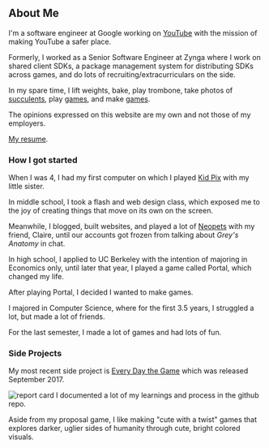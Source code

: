 ## About Me
I'm a software engineer at Google working on [YouTube](https://www.youtube.com/) with the mission of making YouTube a safer place.

Formerly, I worked as a Senior Software Engineer at Zynga where I work on shared client SDKs, a package management system for distributing SDKs across games, and do lots of recruiting/extracurriculars on the side.

In my spare time, I lift weights, bake, play trombone, take photos of [succulents](https://www.instagram.com/sakazaki_succulents/), play [games](http://hinasakazaki.com/tags/reviews/), and make [games](http://hinasakazaki.com/tags/games/).

The opinions expressed on this website are my own and not those of my employers.

[My resume](../../resume.pdf).

### How I got started
When I was 4, I had my first computer on which I played [Kid Pix](https://en.wikipedia.org/wiki/Kid_Pix) with my little sister. 

In middle school, I took a flash and web design class, which exposed me to the joy of creating things that move on its own on the screen.

Meanwhile, I blogged, built websites, and played a lot of [Neopets](http://www.neopets.com/) with my friend, Claire, until our accounts got frozen from talking about _Grey's Anatomy_ in chat.

In high school, I applied to UC Berkeley with the intention of majoring in Economics only, until later that year, I played a game called Portal, which changed my life.

After playing Portal, I decided I wanted to make games. 

I majored in Computer Science, where for the first 3.5 years, I struggled a lot, but made a lot of friends.

For the last semester, I made a lot of games and had lots of fun.

### Side Projects
My most recent side project is [Every Day the Game](https://github.com/hinasakazaki/EveryDayTheGame) which was released September 2017.

![report card](../../img/everyday/reportcard.png)
I documented a lot of my learnings and process in the github repo.

Aside from my proposal game, I like making "cute with a twist" games that explores darker, uglier sides of humanity through cute, bright colored visuals. 